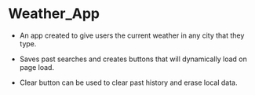 # Weather_App

* An app created to give users the current weather in any city that they type.

* Saves past searches and creates buttons that will dynamically load on page load.

* Clear button can be used to clear past history and erase local data.

